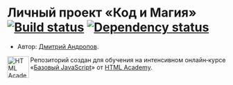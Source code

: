 # Личный проект «Код и Магия» [![Build status][travis-image]][travis-url] [![Dependency status][dependency-image]][dependency-url]

* Автор: [Дмитрий Андропов](https://up.htmlacademy.ru/javascript/5/user/33426).



<a href="https://htmlacademy.ru/intensive/javascript"><img align="left" width="50" height="50" title="HTML Academy" src="https://up.htmlacademy.ru/static/img/intensive/javascript/logo-for-github.svg"></a>

Репозиторий создан для обучения на интенсивном онлайн‑курсе «[Базовый JavaScript](https://htmlacademy.ru/intensive/javascript)» от [HTML Academy](https://htmlacademy.ru).

[travis-image]: https://travis-ci.org/htmlacademy-javascript/33426-code-and-magick.svg?branch=master
[travis-url]: https://travis-ci.org/htmlacademy-javascript/33426-code-and-magick
[dependency-image]: https://david-dm.org/htmlacademy-javascript/33426-code-and-magick.svg?style=flat-square
[dependency-url]: https://david-dm.org/htmlacademy-javascript/33426-code-and-magick
